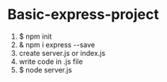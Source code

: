 # Basic-express-project

1. $ npm init
2. & npm i express --save
3. create server.js or index.js
4. write code in .js file
5. $ node server.js
